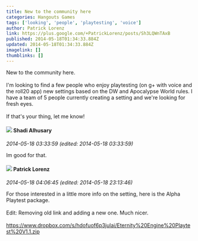 ```yaml
---
title: New to the community here
categories: Hangouts Games
tags: ['looking', 'people', 'playtesting', 'voice']
author: Patrick Lorenz
link: https://plus.google.com/+PatrickLorenz/posts/Sh3LQWnTAxB
published: 2014-05-18T01:34:33.884Z
updated: 2014-05-18T01:34:33.884Z
imagelink: []
thumblinks: []
---
```


New to the community here.<br /><br />I&#39;m looking to find a few people who enjoy playtesting (on g+ with voice and the roll20 app) new settings based on the DW and Apocalypse World rules. I have a team of 5 people currently creating a setting and we&#39;re looking for fresh eyes.<br /><br />If that&#39;s your thing, let me know! 
<div id='comment z122exqxkkj2ytmwt04cdxr5zurnslvp230'>
  <h4><img src='{{site.baseurl}}//images/avatars/103327399280421334863_photo.jpg'> Shadi Alhusary</h4>
      <p><cite>2014-05-18 03:33:59 (edited: 2014-05-18 03:33:59)</cite></p>
        <p>Im good for that.</p>
</div>
        

<div id='comment z122exqxkkj2ytmwt04cdxr5zurnslvp230'>
  <h4><img src='{{site.baseurl}}//images/avatars/112626540935417479877_photo.jpg'> Patrick Lorenz</h4>
      <p><cite>2014-05-18 04:06:45 (edited: 2014-05-18 23:13:46)</cite></p>
        <p>For those interested in a little more info on the setting, here is the Alpha Playtest package.<br /><br />Edit: Removing old link and adding a new one. Much nicer.<br /><br /><a href="https://www.dropbox.com/s/hdofuof6p3julai/Eternity%20Engine%20Playtest%20V1.1.zip" class="ot-anchor">https://www.dropbox.com/s/hdofuof6p3julai/Eternity%20Engine%20Playtest%20V1.1.zip</a></p>
</div>
        